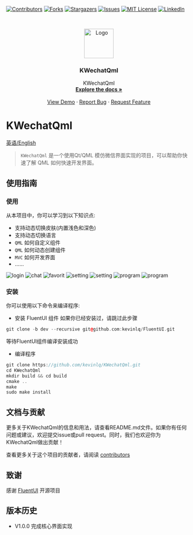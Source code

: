 <!-- PROJECT SHIELDS -->
<!--
*** I'm using markdown "reference style" links for readability.
*** Reference links are enclosed in brackets [ ] instead of parentheses ( ).
*** See the bottom of this document for the declaration of the reference variables
*** for contributors-url, forks-url, etc. This is an optional, concise syntax you may use.
*** https://www.markdownguide.org/basic-syntax/#reference-style-links
-->
[![Contributors][contributors-shield]][contributors-url]
[![Forks][forks-shield]][forks-url]
[![Stargazers][stars-shield]][stars-url]
[![Issues][issues-shield]][issues-url]
[![MIT License][license-shield]][license-url]
[![LinkedIn][linkedin-shield]][linkedin-url]



<!-- PROJECT LOGO -->
<br />
<p align="center">
  <a href="https://github.com/kevinlq/KWechatQml">
    <img src="images/logo.png" alt="Logo" width="80" height="80">
  </a>

  <h3 align="center">KWechatQml</h3>

  <p align="center">
    KWechatQml
    <br />
    <a href="https://github.com/kevinlq/KWechatQml"><strong>Explore the docs »</strong></a>
    <br />
    <br />
    <a href="https://github.com/kevinlq/KWechatQml">View Demo</a>
    ·
    <a href="https://github.com/kevinlq/KWechatQml/issues">Report Bug</a>
    ·
    <a href="https://github.com/kevinlq/KWechatQml/issues">Request Feature</a>
  </p>
</p>

# KWechatQml

[英语/English](README.md)

> `KWechatQml` 是一个使用Qt/QML 模仿微信界面实现的项目，可以帮助你快速了解 QML 如何快速开发界面。

## 使用指南

### 使用

从本项目中，你可以学习到以下知识点:

- 支持动态切换皮肤(内置浅色和深色)
- 支持动态切换语言
- `QML` 如何自定义组件
- `QML` 如何动态创建组件
- `MVC` 如何开发界面
- ……

![login](images/login1.png)
![chat](images/chat2.png)
![favorit](images/favorit1.png)
![setting](images/setting1.png)
![setting](images/setting2.png)
![program](images/program1.png)
![program](images/program2.png)

### 安装

你可以使用以下命令来编译程序:

- 安装 FluentUI 组件
如果你已经安装过，请跳过此步骤
```C++
git clone -b dev --recursive git@github.com:kevinlq/FluentUI.git
```
等待FluentUI组件编译安装成功

- 编译程序
```C++
git clone https://github.com/kevinlq/KWechatQml.git
cd KWechatQml
mkdir build && cd build
cmake ..
make
sudo make install
```

## 文档与贡献

更多关于KWechatQml的信息和用法，请查看README.md文件。如果你有任何问题或建议，欢迎提交issue或pull request。同时，我们也欢迎你为KWechatQml做出贡献！

查看更多关于这个项目的贡献者，请阅读 [contributors](#)


## 致谢

感谢 [FluentUI](#) 开源项目


## 版本历史

* V1.0.0 完成核心界面实现

<!-- MARKDOWN LINKS & IMAGES -->
<!-- https://www.markdownguide.org/basic-syntax/#reference-style-links -->
[contributors-shield]: https://img.shields.io/github/contributors/kevinlq/KWechatQml.svg?style=for-the-badge
[contributors-url]: https://github.com/kevinlq/KWechatQml/graphs/contributors
[forks-shield]: https://img.shields.io/github/forks/kevinlq/KWechatQml.svg?style=for-the-badge
[forks-url]: https://github.com/kevinlq/KWechatQml/network/members
[stars-shield]: https://img.shields.io/github/stars/kevinlq/KWechatQml.svg?style=for-the-badge
[stars-url]: https://github.com/kevinlq/KWechatQml/stargazers
[issues-shield]: https://img.shields.io/github/issues/kevinlq/KWechatQml.svg?style=for-the-badge
[issues-url]: https://github.com/kevinlq/KWechatQml/issues
[license-shield]: https://img.shields.io/github/license/kevinlq/KWechatQml.svg?style=for-the-badge
[license-url]: https://github.com/kevinlq/KWechatQml/blob/master/LICENSE.txt
[linkedin-shield]: https://img.shields.io/badge/-LinkedIn-black.svg?style=for-the-badge&logo=linkedin&colorB=555
[linkedin-url]: https://linkedin.com/in/kevinlq
[FluentUI-url]: https://github.com/zhuzichu520/FluentUI

